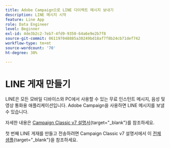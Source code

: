 ```yaml
---
title: Adobe Campaign으로 LINE 다이렉트 메시지 보내기
description: LINE 메시지 시작
feature: Line App
role: Data Engineer
level: Beginner
exl-id: 4de3b2c2-7eb7-4fd9-9350-64a6e9e2b7f8
source-git-commit: 061197048885a30249bd18af7f8b24cb71def742
workflow-type: tm+mt
source-wordcount: '70'
ht-degree: 30%

---
```


# LINE 게재 만들기

LINE은 모든 모바일 디바이스와 PC에서 사용할 수 있는 무료 인스턴트 메시지, 음성 및 영상 통화용 애플리케이션입니다. Adobe Campaign을 사용하면 LINE 메시지를 보낼 수 있습니다.


자세한 내용은 [Campaign Classic v7 설명서](https://experienceleague.adobe.com/docs/campaign-classic/using/sending-messages/line-channel.html?lang=ko){target="_blank"}를 참조하세요.

첫 번째 LINE 게재를 만들고 전송하려면 Campaign Classic v7 설명서에서 이 [전체 샘플](https://experienceleague.adobe.com/docs/campaign-classic/using/sending-messages/line-channel.html#example--create-and-send-a-personalized-line-message){target="_blank"}을 참조하세요.

